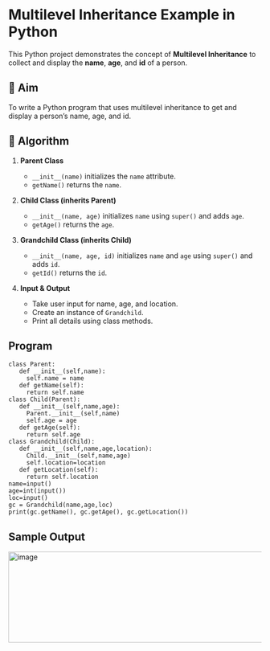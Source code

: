 # Multilevel Inheritance Example in Python

This Python project demonstrates the concept of **Multilevel Inheritance** to collect and display the **name**, **age**, and **id** of a person.

## 🎯 Aim

To write a Python program that uses multilevel inheritance to get and display a person’s name, age, and id.

## 🧠 Algorithm

1. **Parent Class**  
   - `__init__(name)` initializes the `name` attribute.  
   - `getName()` returns the `name`.

2. **Child Class (inherits Parent)**  
   - `__init__(name, age)` initializes `name` using `super()` and adds `age`.  
   - `getAge()` returns the `age`.

3. **Grandchild Class (inherits Child)**  
   - `__init__(name, age, id)` initializes `name` and `age` using `super()` and adds `id`.  
   - `getId()` returns the `id`.

4. **Input & Output**  
   - Take user input for name, age, and location.  
   - Create an instance of `Grandchild`.  
   - Print all details using class methods.

## Program
~~~
class Parent:
   def __init__(self,name):
     self.name = name
   def getName(self):
     return self.name
class Child(Parent):
   def __init__(self,name,age):
     Parent.__init__(self,name)
     self.age = age
   def getAge(self):
     return self.age
class Grandchild(Child):
   def __init__(self,name,age,location):
     Child.__init__(self,name,age)
     self.location=location
   def getLocation(self):
     return self.location
name=input()
age=int(input())
loc=input()
gc = Grandchild(name,age,loc)
print(gc.getName(), gc.getAge(), gc.getLocation())
~~~

## Sample Output

<img width="584" height="181" alt="image" src="https://github.com/user-attachments/assets/f59e1195-c99d-4bed-82b6-f0c472869288" />



